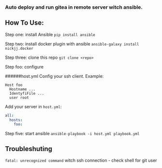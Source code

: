 ### Auto deploy and run gitea in remote server witch ansible.

## How To Use:

Step one: install Ansible `pip install ansible`

Step two: install docker plugin with ansible `ansible-galaxy install nickjj.docker` 

Step three: clone this repo `git clone <repo>`

Step  foo: configure

######host.yml
Config your ssh client. Example: 
```
Host foo
  Hostname ...
  IdentyfiFile ...
  user root
``` 
Add your server in `host.yml`:
```yaml
all:
  hosts:
    foo:
```

Step five: start ansible `ansible-playbook -i host.yml playbook.yml`

## Troubleshuting 

`fatal: unrecognized command` witch ssh connection - check shell for git user 